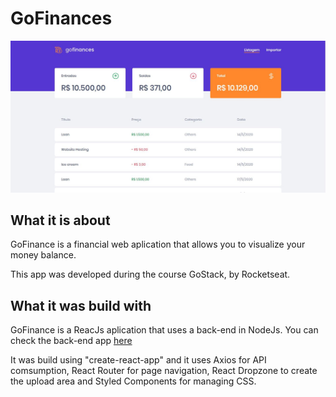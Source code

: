 <h1>GoFinances</h1>
<img src="https://github.com/amandapolotow/desafio-gostack-fundamentos-reactjs/blob/master/src/assets/homepage.JPG" />

<h2>What it is about</h2>
<p>GoFinance is a financial web aplication that allows you to visualize your money balance.</p>
<p>This app was developed during the course GoStack, by Rocketseat.</p>

<h2>What it was build with</h2>
<p>GoFinance is a ReacJs aplication that uses a back-end in NodeJs.
  You can check the back-end app <a href="https://github.com/amandapolotow/desafio-gostack-typeorm-upload" />here</a> </p>
  <p>It was build using "create-react-app" and it uses Axios for API comsumption, React Router for page navigation, 
  React Dropzone to create the upload area and Styled Components for managing CSS.</p> 

